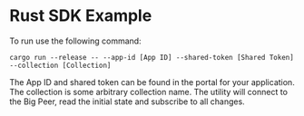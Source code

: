 # Rust SDK Example

To run use the following command:

```shell
cargo run --release -- --app-id [App ID] --shared-token [Shared Token] --collection [Collection]
```

The App ID and shared token can be found in the portal for your application.  The collection is some arbitrary 
collection name.  The utility will connect to the Big Peer, read the initial state and subscribe to all changes.
